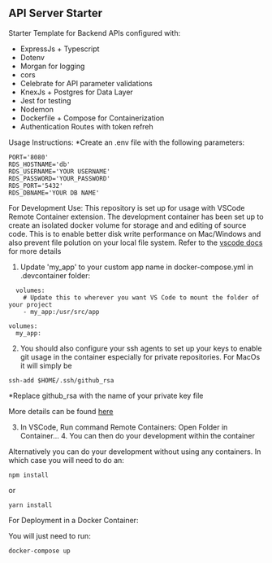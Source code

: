 ## API Server Starter

Starter Template for Backend APIs configured with:

- ExpressJs + Typescript
- Dotenv
- Morgan for logging
- cors
- Celebrate for API parameter validations
- KnexJs + Postgres for Data Layer
- Jest for testing
- Nodemon
- Dockerfile + Compose for Containerization
- Authentication Routes with token refreh

Usage Instructions:
\*Create an .env file with the following parameters:

```
PORT='8080'
RDS_HOSTNAME='db'
RDS_USERNAME='YOUR USERNAME'
RDS_PASSWORD='YOUR_PASSWORD'
RDS_PORT='5432'
RDS_DBNAME='YOUR DB NAME'
```

For Development Use:
This repository is set up for usage with VSCode Remote Container extension.
The development container has been set up to create an isolated docker volume for storage and and editing of source code.
This is to enable better disk write performance on Mac/Windows and also prevent file polution on your local file system.
Refer to the [vscode docs](https://code.visualstudio.com/docs/remote/containers-advanced#_improving-container-disk-performance) for more details

1. Update 'my_app' to your custom app name in docker-compose.yml in .devcontainer folder:

```
  volumes:
    # Update this to wherever you want VS Code to mount the folder of your project
    - my_app:/usr/src/app

volumes:
  my_app:
```

2. You should also configure your ssh agents to set up your keys to enable git usage in the container especially for private repositories. For MacOs it will simply be

```
ssh-add $HOME/.ssh/github_rsa
```

\*Replace github_rsa with the name of your private key file

More details can be found [here](https://code.visualstudio.com/docs/remote/containers#_using-ssh-keys)

3. In VSCode, Run command Remote Containers: Open Folder in Container... 4. You can then do your development within the container

Alternatively you can do your development without using any containers. In which case you will need to do an:

```
npm install
```

or

```
yarn install
```

For Deployment in a Docker Container:

You will just need to run:

```sh
docker-compose up
```
